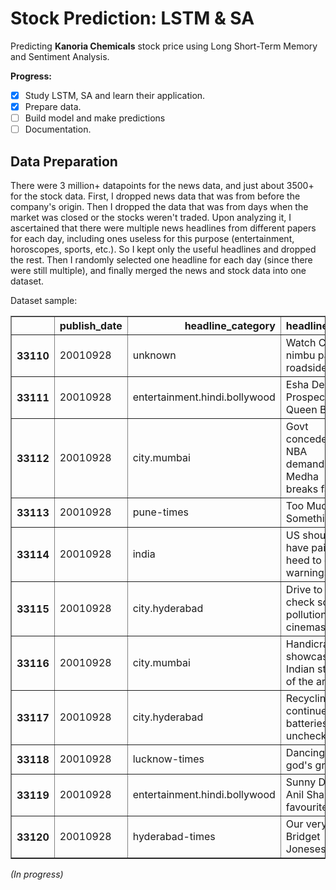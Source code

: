 # Stock Prediction: LSTM & SA
Predicting **Kanoria Chemicals** stock price using Long Short-Term Memory and Sentiment Analysis.

**Progress:**
- [x] Study LSTM, SA and learn their application.
- [x] Prepare data.
- [ ] Build model and make predictions
- [ ] Documentation.

## Data Preparation
There were 3 million+ datapoints for the news data, and just about 3500+ for the stock data. First, I dropped news data that was from before the company's origin. Then I dropped the data that was from days when the market was closed or the stocks weren't traded. Upon analyzing it, I ascertained that there were multiple news headlines from different papers for each day, including ones useless for this purpose (entertainment, horoscopes, sports, etc.). So I kept only the useful headlines and dropped the rest. Then I randomly selected one headline for each day (since there were still multiple), and finally merged the news and stock data into one dataset.

Dataset sample:

<div>
<table border="1" class="dataframe">
  <thead>
    <tr style="text-align: right;">
      <th></th>
      <th>publish_date</th>
      <th>headline_category</th>
      <th>headline_text</th>
    </tr>
  </thead>
  <tbody>
    <tr>
      <th>33110</th>
      <td>20010928</td>
      <td>unknown</td>
      <td>Watch CM sip nimbu pani at roadside stall</td>
    </tr>
    <tr>
      <th>33111</th>
      <td>20010928</td>
      <td>entertainment.hindi.bollywood</td>
      <td>Esha Deol: Prospective Queen Bee?!</td>
    </tr>
    <tr>
      <th>33112</th>
      <td>20010928</td>
      <td>city.mumbai</td>
      <td>Govt concedes NBA demands; Medha breaks fast</td>
    </tr>
    <tr>
      <th>33113</th>
      <td>20010928</td>
      <td>pune-times</td>
      <td>Too Much of Somethings</td>
    </tr>
    <tr>
      <th>33114</th>
      <td>20010928</td>
      <td>india</td>
      <td>US should have paid heed to our warnings: PM</td>
    </tr>
    <tr>
      <th>33115</th>
      <td>20010928</td>
      <td>city.hyderabad</td>
      <td>Drive to check sound pollution in cinemas</td>
    </tr>
    <tr>
      <th>33116</th>
      <td>20010928</td>
      <td>city.mumbai</td>
      <td>Handicrafts showcase Indian state of the arts</td>
    </tr>
    <tr>
      <th>33117</th>
      <td>20010928</td>
      <td>city.hyderabad</td>
      <td>Recycling of continues batteries unchecked</td>
    </tr>
    <tr>
      <th>33118</th>
      <td>20010928</td>
      <td>lucknow-times</td>
      <td>Dancing with god's grace</td>
    </tr>
    <tr>
      <th>33119</th>
      <td>20010928</td>
      <td>entertainment.hindi.bollywood</td>
      <td>Sunny Deol: Anil Sharma's favourite!</td>
    </tr>
    <tr>
      <th>33120</th>
      <td>20010928</td>
      <td>hyderabad-times</td>
      <td>Our very own Bridget Joneses</td>
    </tr>
  </tbody>
</table>
</div>



*(In progress)*
